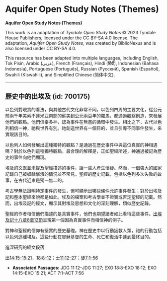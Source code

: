 # Aquifer Open Study Notes (Themes)

**Aquifer Open Study Notes (Themes)**

This work is an adaptation of *Tyndale Open Study Notes* © 2023 Tyndale House Publishers, licensed under the CC BY\-SA 4\.0 license. The adaptation, *Aquifer Open Study Notes*, was created by BiblioNexus and is also licensed under CC BY\-SA 4\.0\.

This resource has been adapted into multiple languages, including English, Tok Pisin, Arabic (عربي), French (Français), Hindi (हिंदी), Indonesian (Bahasa Indonesia), Portuguese (Português), Russian (Русский), Spanish (Español), Swahili (Kiswahili), and Simplified Chinese (简体中文).



--------------------------------

## 歷史中的出埃及 (id: 700175)

以色列對現實的看法，與其他古代文化非常不同。以色列四周的主要文化，從公元前兩千年美索不達米亞南部的蘇美到公元兩百年的羅馬，都通過觀察創造，來發展他們的觀點。他們信奉多神，認為事件在無盡的循環中發生。相比之下，古代以色列相信一神，祂與世界有別。祂創造世界有一個目的，並且引導不同事件發生，來實現該目的。

以色列人如何發展出這種獨特的觀點？是通過在歷史事件中與這位真實的神相遇嗎？對於以色列這種獨特觀點，最合理的解釋是，正如聖經所述，神通過被記為歷史的事件向他們顯現。

埃及的文獻並未提及聖經描述的事件，讓一些人產生懷疑。然而，一個強大的國家記錄自己被奴隸擊潰的情況並不常見。聖經的歷史記載，包括以色列多次失敗的故事，在古代近東是獨一無二的。

考古學無法證明特定事件的發生，但可顯示出哪些條件允許事件發生；對於出埃及記和整本聖經來說都是如此。埃及的檔案和考古學並不證實或否定聖經的記載。然而，出埃及記的經文，顯示其對埃及思想和文化的深刻理解，類似歷史記錄。

聖經的作者相信他們描述的是真實事件，他們也期望讀者如此看待這些事件。[出埃及記十八章8至12節](https://ref.ly/Exod18:8-Exod18:12)呈現第一個因為真實事件而相信神的例子。

對神和聖經的信仰有堅實的歷史基礎。神在歷史中以行動拯救人類，祂的行動包括以色列逃離埃及。這些行動在耶穌基督的生命、死亡和復活中達到最終目的。

進深研究的經文段落

[出14:15–15:21](https://ref.ly/Exod14:15-Exod15:21)，[18:8–12](https://ref.ly/Exod18:8-Exod18:12)；[士11:12–27](https://ref.ly/Judg11:12-Judg11:27)；[徒7:1–56](https://ref.ly/Acts7:1-Acts7:56)

* **Associated Passages:** JDG 11:12–JDG 11:27; EXO 18:8–EXO 18:12; EXO 14:15–EXO 15:21; ACT 7:1–ACT 7:56

